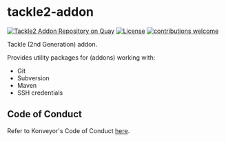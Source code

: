 # tackle2-addon

[![Tackle2 Addon Repository on Quay](https://quay.io/repository/konveyor/tackle2-addon/status "Tackle2 Addon Repository on Quay")](https://quay.io/repository/konveyor/tackle2-addon) [![License](http://img.shields.io/:license-apache-blue.svg)](http://www.apache.org/licenses/LICENSE-2.0.html) [![contributions welcome](https://img.shields.io/badge/contributions-welcome-brightgreen.svg?style=flat)](https://github.com/konveyor/tackle2-addon/pulls)

Tackle (2nd Generation) addon.

Provides utility packages for (addons) working with:
- Git
- Subversion
- Maven
- SSH credentials

## Code of Conduct
Refer to Konveyor's Code of Conduct [here](https://github.com/konveyor/community/blob/main/CODE_OF_CONDUCT.md).
